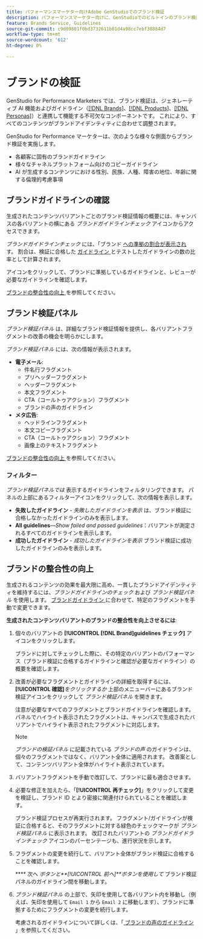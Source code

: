 ```yaml
---
title: パフォーマンスマーケター向けAdobe GenStudioでのブランド検証
description: パフォーマンスマーケター向けに、GenStudioでのビルトインのブランド検証システムの仕組みについて説明します。
feature: Brands Service, Guidelines
source-git-commit: c9d09801f0bd3732611b01d4a98cc7ebf38884d7
workflow-type: tm+mt
source-wordcount: '612'
ht-degree: 0%

---
```



# ブランドの検証

GenStudio for Performance Marketers では、ブランド検証は、ジェネレーティブ AI 機能およびガイドライン（[[!DNL Brands]](/help/user-guide/guidelines/brands.md)、[[!DNL Products]](/help/user-guide/guidelines/products.md)、[[!DNL Personas]](/help/user-guide/guidelines/personas.md)）と連携して機能する不可欠なコンポーネントです。 これにより、すべてのコンテンツがブランドアイデンティティに合わせて調整されます。

GenStudio for Performance マーケターは、次のような様々な側面からブランド検証を実施します。

* 各顧客に固有のブランドガイドライン
* 様々なチャネルプラットフォーム向けのコピーガイドライン
* AI が生成するコンテンツにおける性別、民族、人種、障害の地位、年齢に関する倫理的考慮事項

## ブランドガイドラインの確認

生成されたコンテンツバリアントごとのブランド検証情報の概要には、キャンバスの各バリアントの横にある _ブランドガイドラインチェック_ アイコンからアクセスできます。

_ブランドガイドラインチェック_ には、「ブランド [ への準拠の割合が表示され ](brands.md) す。 割合は、検証に合格した [ ガイドライン ](overview.md) とテストしたガイドラインの数の比率として計算されます。

アイコンをクリックして、ブランドに準拠しているガイドラインと、レビューが必要なガイドラインを確認します。

[ ブランドの整合性の向上 ](#improve-brand-alignment) を参照してください。

## ブランド検証パネル

_ブランド検証パネル_ は、詳細なブランド検証情報を提供し、各バリアントフラグメントの改善の機会を明らかにします。

_ブランド検証パネル_ には、次の情報が表示されます。

* **電子メール**:
   * 件名行フラグメント
   * プリヘッダーフラグメント
   * ヘッダーフラグメント
   * 本文フラグメント
   * CTA（コールトゥアクション）フラグメント
   * ブランドの声のガイドライン
* **メタ広告**:
   * ヘッドラインフラグメント
   * 本文コピーフラグメント
   * CTA（コールトゥアクション）フラグメント
   * 画像上のテキストフラグメント

[ ブランドの整合性の向上 ](#improve-brand-alignment) を参照してください。

### フィルター

_ブランド検証パネルでは_ 表示するガイドラインをフィルタリングできます。 パネルの上部にあるフィルターアイコンをクリックして、次の情報を表示します。

* **失敗したガイドライン** - _失敗したガイドラインを表示_ は、ブランド検証に合格しなかったガイドラインのみを表示します。
* **All guidelines**—_Show failed and passed guidelines_：バリアントが測定されるすべてのガイドラインを表示します。
* **成功したガイドライン** - _成功したガイドラインを表示_ ブランド検証に成功したガイドラインのみを表示します。

<!-- The _Brand validation panel_ has different areas of focus for each content channel:

* Email - brand voice and channel compliance
* Images - application photography restrictions and other considerations -->

## ブランドの整合性の向上

生成されるコンテンツの効果を最大限に高め、一貫したブランドアイデンティティを維持するには、_ブランドガイドラインのチェック_ および _ブランド検証パネル_ を使用します。 [ ブランドガイドライン ](brands.md) に合わせて、特定のフラグメントを手動で変更できます。

**生成されたコンテンツバリアントのブランドの整合性を向上させるには**:

1. 個々のバリアントの **[!UICONTROL [!DNL Brand]guidelines チェック]** アイコンをクリックします。

   ブランドに対してチェックした際に、その特定のバリアントのパフォーマンス（ブランド検証に合格するガイドラインと確認が必要なガイドライン）の概要を確認します。

1. 改善が必要なフラグメントとガイドラインの詳細を取得するには、**[!UICONTROL 確認]**_をクリックするか_ 上部のメニューバーにあるブランド検証アイコンをクリックして _ブランド検証パネル_ を開きます。

   注意が必要なすべてのフラグメントとブランドガイドラインを確認します。 パネルでハイライト表示されたフラグメントは、キャンバスで生成されたバリアントでハイライト表示されたフラグメントに対応します。

   >[!NOTE]
   >
   > _ブランドの検証パネル_ に記載されている _ブランドの声_ のガイドラインは、個々のフラグメントではなく、バリアント全体に適用されます。 改善案として、コンテンツバリアント全体がハイライト表示されています。

1. バリアントフラグメントを手動で改訂して、ブランドに最も適合させます。

1. 必要な修正を加えたら、「**[!UICONTROL 再チェック]**」をクリックして変更を検証し、ブランド ID とより密接に関連付けられていることを確認します。

   ブランド検証プロセスが再実行されます。 フラグメント/ガイドラインが検証に合格すると、そのフラグメントに対する緑色のチェックマークが _ブランド検証パネル_ に表示されます。 改訂されたバリアントの _ブランドガイドラインチェック_ アイコンのパーセンテージも、進行状況を示します。

1. フラグメントの変更を続行して、バリアント全体がブランド検証に合格することを確認します。

   **** 次へ _ボタンと&#x200B;**[!UICONTROL 前へ]**ボタンを使用して_ ブランド検証パネルのガイドライン間を移動します。

1. _ブランド検証パネル_ の上部で、矢印を使用して各バリアント内を移動し（例えば、矢印を使用して `Email 1` から `Email 2` に移動します）、ブランドに準拠するためにフラグメントの変更を続行します。

   考慮されるガイドラインについて詳しくは、「[ ブランドの声のガイドライン ](/help/user-guide/guidelines/brands.md#brand-voice-guidelines)」を参照してください。
